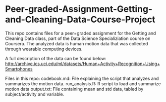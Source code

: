 # Peer-graded-Assignment-Getting-and-Cleaning-Data-Course-Project

This repo contains files for a peer=graded assignment for the Getting and Cleaning Data class, part of the Data Science Specializiation course on Coursera. The analyzed data is human motion data that was collected through wearable computing devices.

A full description of the data can be found below:
http://archive.ics.uci.edu/ml/datasets/Human+Activity+Recognition+Using+Smartphones

Files in this repo:
codebook.md: File explaining the script that analyzes and summarizes the motion data.
run_analysis.R: R script to load and summarize motion data
output.txt: File containing mean and std data, tabled by subject/activity and variable.
